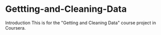# Gettting-and-Cleaning-Data
Introduction
    This is for the "Getting and Cleaning Data" course project in Coursera.

